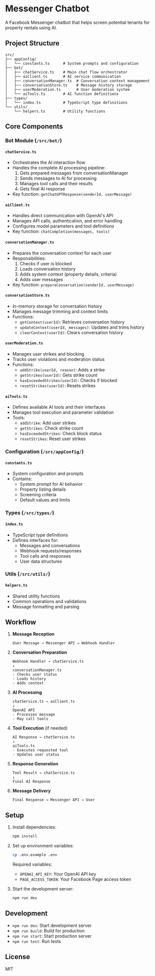 # Messenger Chatbot

A Facebook Messenger chatbot that helps screen potential tenants for property rentals using AI.

## Project Structure

```
src/
├── appConfig/
│   └── constants.ts      # System prompts and configuration
├── bot/
│   ├── chatService.ts    # Main chat flow orchestrator
│   ├── aiClient.ts       # AI service communication
│   ├── conversationManager.ts  # Conversation context management
│   ├── conversationStore.ts    # Message history storage
│   ├── userModeration.ts       # User moderation system
│   └── aiTools.ts        # AI function definitions
├── types/
│   └── index.ts          # TypeScript type definitions
└── utils/
    └── helpers.ts        # Utility functions
```

## Core Components

### Bot Module (`/src/bot/`)

#### `chatService.ts`
- Orchestrates the AI interaction flow
- Handles the complete AI processing pipeline:
  1. Gets prepared messages from conversationManager
  2. Sends messages to AI for processing
  3. Manages tool calls and their results
  4. Gets final AI response
- Key function: `getChatGPTResponse(senderId, userMessage)`

#### `aiClient.ts`
- Handles direct communication with OpenAI's API
- Manages API calls, authentication, and error handling
- Configures model parameters and tool definitions
- Key function: `chatCompletion(messages, tools)`

#### `conversationManager.ts`
- Prepares the conversation context for each user
- Responsibilities:
  1. Checks if user is blocked
  2. Loads conversation history
  3. Adds system context (property details, criteria)
  4. Adds user messages
- Key function: `prepareConversation(senderId, userMessage)`

#### `conversationStore.ts`
- In-memory storage for conversation history
- Manages message trimming and context limits
- Functions:
  - `getContext(userId)`: Retrieves conversation history
  - `updateContext(userId, messages)`: Updates and trims history
  - `clearContext(userId)`: Clears conversation history

#### `userModeration.ts`
- Manages user strikes and blocking
- Tracks user violations and moderation status
- Functions:
  - `addStrike(userId, reason)`: Adds a strike
  - `getStrikes(userId)`: Gets strike count
  - `hasExceededStrikes(userId)`: Checks if blocked
  - `resetStrikes(userId)`: Resets strikes

#### `aiTools.ts`
- Defines available AI tools and their interfaces
- Manages tool execution and parameter validation
- Tools:
  - `addStrike`: Add user strikes
  - `getStrikes`: Check strike count
  - `hasExceededStrikes`: Check block status
  - `resetStrikes`: Reset user strikes

### Configuration (`/src/appConfig/`)

#### `constants.ts`
- System configuration and prompts
- Contains:
  - System prompt for AI behavior
  - Property listing details
  - Screening criteria
  - Default values and limits

### Types (`/src/types/`)

#### `index.ts`
- TypeScript type definitions
- Defines interfaces for:
  - Messages and conversations
  - Webhook requests/responses
  - Tool calls and responses
  - User data structures

### Utils (`/src/utils/`)

#### `helpers.ts`
- Shared utility functions
- Common operations and validations
- Message formatting and parsing

## Workflow

1. **Message Reception**
   ```
   User Message → Messenger API → Webhook Handler
   ```

2. **Conversation Preparation**
   ```
   Webhook Handler → chatService.ts
   ↓
   conversationManager.ts
   - Checks user status
   - Loads history
   - Adds context
   ```

3. **AI Processing**
   ```
   chatService.ts → aiClient.ts
   ↓
   OpenAI API
   - Processes message
   - May call tools
   ```

4. **Tool Execution** (if needed)
   ```
   AI Response → chatService.ts
   ↓
   aiTools.ts
   - Executes requested tool
   - Updates user status
   ```

5. **Response Generation**
   ```
   Tool Result → chatService.ts
   ↓
   Final AI Response
   ```

6. **Message Delivery**
   ```
   Final Response → Messenger API → User
   ```

## Setup

1. Install dependencies:
   ```bash
   npm install
   ```

2. Set up environment variables:
   ```bash
   cp .env.example .env
   ```
   Required variables:
   - `OPENAI_API_KEY`: Your OpenAI API key
   - `PAGE_ACCESS_TOKEN`: Your Facebook Page access token

3. Start the development server:
   ```bash
   npm run dev
   ```

## Development

- `npm run dev`: Start development server
- `npm run build`: Build for production
- `npm run start`: Start production server
- `npm run test`: Run tests

## License

MIT 